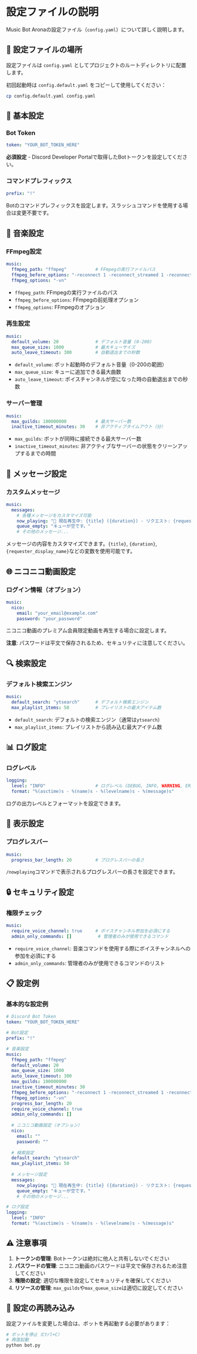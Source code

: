 # 設定ファイルの説明

Music Bot Aronaの設定ファイル（`config.yaml`）について詳しく説明します。

## 📁 設定ファイルの場所

設定ファイルは `config.yaml` としてプロジェクトのルートディレクトリに配置します。

初回起動時は `config.default.yaml` をコピーして使用してください：

```bash
cp config.default.yaml config.yaml
```

## 🔧 基本設定

### Bot Token

```yaml
token: "YOUR_BOT_TOKEN_HERE"
```

**必須設定** - Discord Developer Portalで取得したBotトークンを設定してください。

### コマンドプレフィックス

```yaml
prefix: "!"
```

Botのコマンドプレフィックスを設定します。スラッシュコマンドを使用する場合は変更不要です。

## 🎵 音楽設定

### FFmpeg設定

```yaml
music:
  ffmpeg_path: "ffmpeg"           # FFmpegの実行ファイルパス
  ffmpeg_before_options: "-reconnect 1 -reconnect_streamed 1 -reconnect_delay_max 5"
  ffmpeg_options: "-vn"
```

- `ffmpeg_path`: FFmpegの実行ファイルのパス
- `ffmpeg_before_options`: FFmpegの前処理オプション
- `ffmpeg_options`: FFmpegのオプション

### 再生設定

```yaml
music:
  default_volume: 20              # デフォルト音量 (0-200)
  max_queue_size: 1000            # 最大キューサイズ
  auto_leave_timeout: 300         # 自動退出までの秒数
```

- `default_volume`: ボット起動時のデフォルト音量（0-200の範囲）
- `max_queue_size`: キューに追加できる最大曲数
- `auto_leave_timeout`: ボイスチャンネルが空になった時の自動退出までの秒数

### サーバー管理

```yaml
music:
  max_guilds: 100000000           # 最大サーバー数
  inactive_timeout_minutes: 30    # 非アクティブタイムアウト（分）
```

- `max_guilds`: ボットが同時に接続できる最大サーバー数
- `inactive_timeout_minutes`: 非アクティブなサーバーの状態をクリーンアップするまでの時間

## 📝 メッセージ設定

### カスタムメッセージ

```yaml
music:
  messages:
    # 各種メッセージをカスタマイズ可能
    now_playing: "🎵 現在再生中: {title} ({duration}) - リクエスト: {requester_display_name}"
    queue_empty: "キューが空です。"
    # その他のメッセージ...
```

メッセージの内容をカスタマイズできます。`{title}`, `{duration}`, `{requester_display_name}`などの変数を使用可能です。

## 🌐 ニコニコ動画設定

### ログイン情報（オプション）

```yaml
music:
  nico:
    email: "your_email@example.com"
    password: "your_password"
```

ニコニコ動画のプレミアム会員限定動画を再生する場合に設定します。

**注意**: パスワードは平文で保存されるため、セキュリティに注意してください。

## 🔍 検索設定

### デフォルト検索エンジン

```yaml
music:
  default_search: "ytsearch"      # デフォルト検索エンジン
  max_playlist_items: 50          # プレイリストの最大アイテム数
```

- `default_search`: デフォルトの検索エンジン（通常は`ytsearch`）
- `max_playlist_items`: プレイリストから読み込む最大アイテム数

## 📊 ログ設定

### ログレベル

```yaml
logging:
  level: "INFO"                   # ログレベル (DEBUG, INFO, WARNING, ERROR, CRITICAL)
  format: "%(asctime)s - %(name)s - %(levelname)s - %(message)s"
```

ログの出力レベルとフォーマットを設定できます。

## 🎨 表示設定

### プログレスバー

```yaml
music:
  progress_bar_length: 20         # プログレスバーの長さ
```

`/nowplaying`コマンドで表示されるプログレスバーの長さを設定できます。

## 🔒 セキュリティ設定

### 権限チェック

```yaml
music:
  require_voice_channel: true     # ボイスチャンネル参加を必須にする
  admin_only_commands: []          # 管理者のみが使用できるコマンド
```

- `require_voice_channel`: 音楽コマンドを使用する際にボイスチャンネルへの参加を必須にする
- `admin_only_commands`: 管理者のみが使用できるコマンドのリスト

## 📋 設定例

### 基本的な設定例

```yaml
# Discord Bot Token
token: "YOUR_BOT_TOKEN_HERE"

# Bot設定
prefix: "!"

# 音楽設定
music:
  ffmpeg_path: "ffmpeg"
  default_volume: 20
  max_queue_size: 1000
  auto_leave_timeout: 300
  max_guilds: 100000000
  inactive_timeout_minutes: 30
  ffmpeg_before_options: "-reconnect 1 -reconnect_streamed 1 -reconnect_delay_max 5"
  ffmpeg_options: "-vn"
  progress_bar_length: 20
  require_voice_channel: true
  admin_only_commands: []
  
  # ニコニコ動画設定（オプション）
  nico:
    email: ""
    password: ""
    
  # 検索設定
  default_search: "ytsearch"
  max_playlist_items: 50
  
  # メッセージ設定
  messages:
    now_playing: "🎵 現在再生中: {title} ({duration}) - リクエスト: {requester_display_name}"
    queue_empty: "キューが空です。"
    # その他のメッセージ...

# ログ設定
logging:
  level: "INFO"
  format: "%(asctime)s - %(name)s - %(levelname)s - %(message)s"
```

## ⚠️ 注意事項

1. **トークンの管理**: Botトークンは絶対に他人と共有しないでください
2. **パスワードの管理**: ニコニコ動画のパスワードは平文で保存されるため注意してください
3. **権限の設定**: 適切な権限を設定してセキュリティを確保してください
4. **リソースの管理**: `max_guilds`や`max_queue_size`は適切に設定してください

## 🔄 設定の再読み込み

設定ファイルを変更した場合は、ボットを再起動する必要があります：

```bash
# ボットを停止（Ctrl+C）
# 再度起動
python bot.py
```
